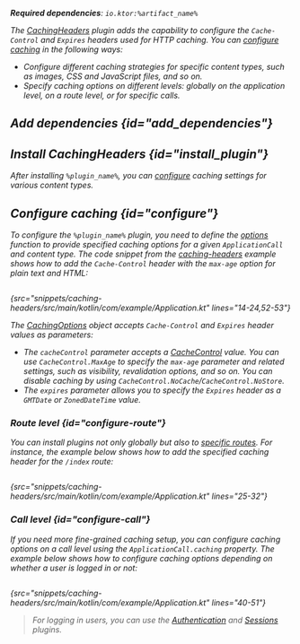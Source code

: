 [//]: # (title: Caching headers)

<var name="plugin_name" value="CachingHeaders"/>
<var name="package_name" value="io.ktor.server.plugins.cachingheaders"/>
<var name="artifact_name" value="ktor-server-caching-headers"/>

<tldr>
<p>
<b>Required dependencies</b>: <code>io.ktor:%artifact_name%</code>
</p>
<var name="example_name" value="caching-headers"/>
<include src="lib.xml" include-id="download_example"/>
</tldr>

The [CachingHeaders](https://api.ktor.io/ktor-server/ktor-server-plugins/ktor-server-caching-headers/io.ktor.server.plugins.cachingheaders/-caching-headers.html) plugin adds the capability to configure the `Cache-Control` and `Expires` headers used for HTTP caching. You can [configure caching](#configure) in the following ways:
- Configure different caching strategies for specific content types, such as images, CSS and JavaScript files, and so on.
- Specify caching options on different levels: globally on the application level, on a route level, or for specific calls.

## Add dependencies {id="add_dependencies"}

<include src="lib.xml" include-id="add_ktor_artifact_intro"/>
<include src="lib.xml" include-id="add_ktor_artifact"/>

## Install CachingHeaders {id="install_plugin"}

<include src="lib.xml" include-id="install_plugin"/>

After installing `%plugin_name%`, you can [configure](#configure) caching settings for various content types.

## Configure caching {id="configure"}
To configure the `%plugin_name%` plugin, you need to define the [options](https://api.ktor.io/ktor-server/ktor-server-plugins/ktor-server-caching-headers/io.ktor.server.plugins.cachingheaders/-caching-headers-config/options.html) function to provide specified caching options for a given `ApplicationCall` and content type. The code snippet from the [caching-headers](https://github.com/ktorio/ktor-documentation/tree/%current-branch%/codeSnippets/snippets/caching-headers) example shows how to add the `Cache-Control` header with the `max-age` option for plain text and HTML:

```kotlin
```
{src="snippets/caching-headers/src/main/kotlin/com/example/Application.kt" lines="14-24,52-53"}

The [CachingOptions](https://api.ktor.io/ktor-http/io.ktor.http.content/-caching-options/index.html) object accepts `Cache-Control` and `Expires` header values as parameters:

* The `cacheControl` parameter accepts a [CacheControl](https://api.ktor.io/ktor-http/io.ktor.http/-cache-control/index.html) value. You can use `CacheControl.MaxAge` to specify the `max-age` parameter and related settings, such as visibility, revalidation options, and so on. You can disable caching by using `CacheControl.NoCache`/`CacheControl.NoStore`.
* The `expires` parameter allows you to specify the `Expires` header as a `GMTDate` or `ZonedDateTime` value.

### Route level {id="configure-route"}

You can install plugins not only globally but also to [specific routes](Plugins.md#install-route). For instance, the example below shows how to add the specified caching header for the `/index` route:

```kotlin
```
{src="snippets/caching-headers/src/main/kotlin/com/example/Application.kt" lines="25-32"}


### Call level {id="configure-call"}

If you need more fine-grained caching setup, you can configure caching options on a call level using the `ApplicationCall.caching` property. The example below shows how to configure caching options depending on whether a user is logged in or not:

```kotlin
```
{src="snippets/caching-headers/src/main/kotlin/com/example/Application.kt" lines="40-51"}

> For logging in users, you can use the [Authentication](authentication.md) and [Sessions](sessions.md) plugins.